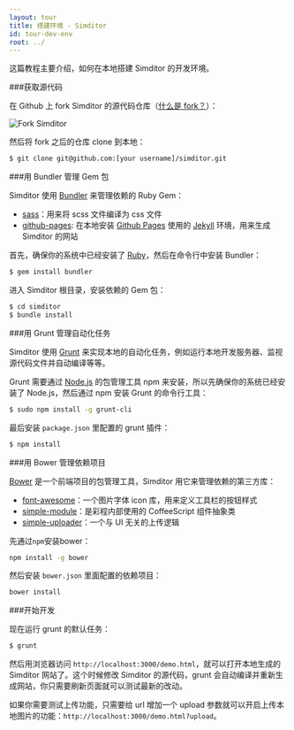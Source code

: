 ```yaml
---
layout: tour
title: 搭建环境 - Simditor
id: tour-dev-env
root: ../
---
```


这篇教程主要介绍，如何在本地搭建 Simditor 的开发环境。

###获取源代码

在 Github 上 fork Simditor 的源代码仓库（[什么是 fork？](https://help.github.com/articles/fork-a-repo)）：

![Fork Simditor](http://pic.yupoo.com/farthinker_v/DFeVxRCs/custom.jpg)

然后将 fork 之后的仓库 clone 到本地：

```bash
$ git clone git@github.com:[your username]/simditor.git
```


###用 Bundler 管理 Gem 包

Simditor 使用 [Bundler](http://bundler.io/) 来管理依赖的 Ruby Gem：

* [sass](https://github.com/nex3/sass)：用来将 scss 文件编译为 css 文件
* [github-pages](https://github.com/github/pages-gem): 在本地安装 [Github Pages](https://pages.github.com/) 使用的 [Jekyll](http://jekyllrb.com/) 环境，用来生成 Simditor 的网站

首先，确保你的系统中已经安装了 [Ruby](https://www.ruby-lang.org/en/installation/)，然后在命令行中安装 Bundler：

```bash
$ gem install bundler
```

进入 Simditor 根目录，安装依赖的 Gem 包：

```bash
$ cd simditor
$ bundle install
```


###用 Grunt 管理自动化任务

Simditor 使用 [Grunt](http://gruntjs.com/) 来实现本地的自动化任务，例如运行本地开发服务器、监视源代码文件并自动编译等等。

Grunt 需要通过 [Node.js](http://nodejs.org/) 的包管理工具 npm 来安装，所以先确保你的系统已经安装了 Node.js，然后通过 npm 安装 Grunt 的命令行工具：

```bash
$ sudo npm install -g grunt-cli
```

最后安装 `package.json` 里配置的 grunt 插件：

```bash
$ npm install
```


###用 Bower 管理依赖项目

[Bower](http://bower.io/) 是一个前端项目的包管理工具，Simditor 用它来管理依赖的第三方库：

* [font-awesome](http://fontawesome.io/)：一个图片字体 icon 库，用来定义工具栏的按钮样式
* [simple-module](http://https://github.com/mycolorway/simple-module)：是彩程内部使用的 CoffeeScript 组件抽象类
* [simple-uploader](https://github.com/mycolorway/simple-uploader)：一个与 UI 无关的上传逻辑

先通过`npm`安装bower：

```bash
npm install -g bower
```

然后安装 `bower.json` 里面配置的依赖项目：

```bash
bower install
```


###开始开发

现在运行 grunt 的默认任务：

```bash
$ grunt
```

然后用浏览器访问 `http://localhost:3000/demo.html`，就可以打开本地生成的 Simditor 网站了。这个时候修改 Simditor 的源代码，grunt 会自动编译并重新生成网站，你只需要刷新页面就可以测试最新的改动。

如果你需要测试上传功能，只需要给 url 增加一个 upload 参数就可以开启上传本地图片的功能：`http://localhost:3000/demo.html?upload`。
